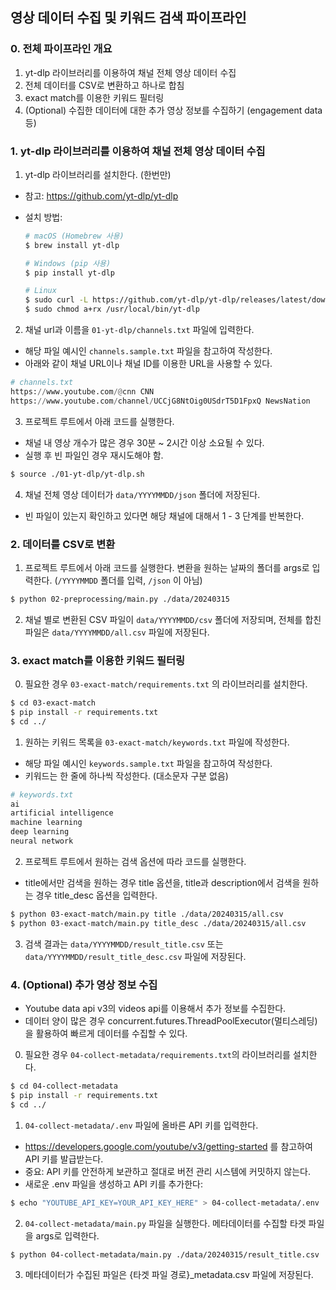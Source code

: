 ## 영상 데이터 수집 및 키워드 검색 파이프라인

### 0. 전체 파이프라인 개요

1. yt-dlp 라이브러리를 이용하여 채널 전체 영상 데이터 수집
2. 전체 데이터를 CSV로 변환하고 하나로 합침
3. exact match를 이용한 키워드 필터링
4. (Optional) 수집한 데이터에 대한 추가 영상 정보를 수집하기 (engagement data 등)

### 1. yt-dlp 라이브러리를 이용하여 채널 전체 영상 데이터 수집

1. yt-dlp 라이브러리를 설치한다. (한번만)

- 참고: https://github.com/yt-dlp/yt-dlp
- 설치 방법:

  ```bash
  # macOS (Homebrew 사용)
  $ brew install yt-dlp

  # Windows (pip 사용)
  $ pip install yt-dlp

  # Linux
  $ sudo curl -L https://github.com/yt-dlp/yt-dlp/releases/latest/download/yt-dlp -o /usr/local/bin/yt-dlp
  $ sudo chmod a+rx /usr/local/bin/yt-dlp
  ```

2. 채널 url과 이름을 `01-yt-dlp/channels.txt` 파일에 입력한다.

- 해당 파일 예시인 `channels.sample.txt` 파일을 참고하여 작성한다.
- 아래와 같이 채널 URL이나 채널 ID를 이용한 URL을 사용할 수 있다.

```python
# channels.txt
https://www.youtube.com/@cnn CNN
https://www.youtube.com/channel/UCCjG8NtOig0USdrT5D1FpxQ NewsNation
```

3. 프로젝트 루트에서 아래 코드를 실행한다.

- 채널 내 영상 개수가 많은 경우 30분 ~ 2시간 이상 소요될 수 있다.
- 실행 후 빈 파일인 경우 재시도해야 함.

```bash
$ source ./01-yt-dlp/yt-dlp.sh
```

4. 채널 전체 영상 데이터가 `data/YYYYMMDD/json` 폴더에 저장된다.

- 빈 파일이 있는지 확인하고 있다면 해당 채널에 대해서 1 - 3 단계를 반복한다.

### 2. 데이터를 CSV로 변환

1. 프로젝트 루트에서 아래 코드를 실행한다. 변환을 원하는 날짜의 폴더를 args로 입력한다. (`/YYYYMMDD` 폴더를 입력, `/json` 이 아님)

```bash
$ python 02-preprocessing/main.py ./data/20240315
```

2. 채널 별로 변환된 CSV 파일이 `data/YYYYMMDD/csv` 폴더에 저장되며, 전체를 합친 파일은 `data/YYYYMMDD/all.csv` 파일에 저장된다.

### 3. exact match를 이용한 키워드 필터링

0. 필요한 경우 `03-exact-match/requirements.txt` 의 라이브러리를 설치한다.

```bash
$ cd 03-exact-match
$ pip install -r requirements.txt
$ cd ../
```

1. 원하는 키워드 목록을 `03-exact-match/keywords.txt` 파일에 작성한다.

- 해당 파일 예시인 `keywords.sample.txt` 파일을 참고하여 작성한다.
- 키워드는 한 줄에 하나씩 작성한다. (대소문자 구분 없음)

```python
# keywords.txt
ai
artificial intelligence
machine learning
deep learning
neural network
```

2. 프로젝트 루트에서 원하는 검색 옵션에 따라 코드를 실행한다.

- title에서만 검색을 원하는 경우 title 옵션을, title과 description에서 검색을 원하는 경우 title_desc 옵션을 입력한다.

```bash
$ python 03-exact-match/main.py title ./data/20240315/all.csv
$ python 03-exact-match/main.py title_desc ./data/20240315/all.csv
```

3. 검색 결과는 `data/YYYYMMDD/result_title.csv` 또는 `data/YYYYMMDD/result_title_desc.csv` 파일에 저장된다.

### 4. (Optional) 추가 영상 정보 수집

- Youtube data api v3의 videos api를 이용해서 추가 정보를 수집한다.
- 데이터 양이 많은 경우 concurrent.futures.ThreadPoolExecutor(멀티스레딩)을 활용하여 빠르게 데이터를 수집할 수 있다.

0. 필요한 경우 `04-collect-metadata/requirements.txt`의 라이브러리를 설치한다.

```bash
$ cd 04-collect-metadata
$ pip install -r requirements.txt
$ cd ../
```

1. `04-collect-metadata/.env` 파일에 올바른 API 키를 입력한다.

- https://developers.google.com/youtube/v3/getting-started 를 참고하여 API 키를 발급받는다.
- 중요: API 키를 안전하게 보관하고 절대로 버전 관리 시스템에 커밋하지 않는다.
- 새로운 .env 파일을 생성하고 API 키를 추가한다:

```bash
$ echo "YOUTUBE_API_KEY=YOUR_API_KEY_HERE" > 04-collect-metadata/.env
```

2. `04-collect-metadata/main.py` 파일을 실행한다. 메타데이터를 수집할 타겟 파일을 args로 입력한다.

```bash
$ python 04-collect-metadata/main.py ./data/20240315/result_title.csv
```

3. 메타데이터가 수집된 파일은 {타겟 파일 경로}\_metadata.csv 파일에 저장된다.
